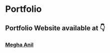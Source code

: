 # Portfolio
##  Portfolio Website available at 👇

   ### [Megha Anil](https://meghaanil.github.io/Portfolio/)
